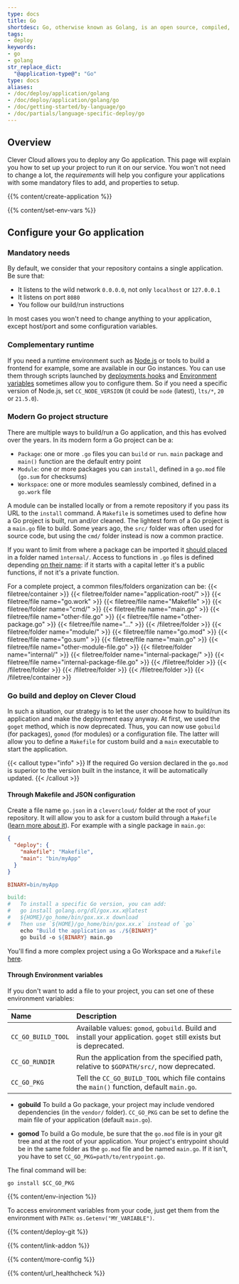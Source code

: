 ```yaml
---
type: docs
title: Go
shortdesc: Go, otherwise known as Golang, is an open source, compiled, garbage-collected, concurrent system programming language.
tags:
- deploy
keywords:
- go
- golang
str_replace_dict:
  "@application-type@": "Go"
type: docs
aliases:
- /doc/deploy/application/golang
- /doc/deploy/application/golang/go
- /doc/getting-started/by-language/go
- /doc/partials/language-specific-deploy/go
---
```


## Overview

Clever Cloud allows you to deploy any Go application. This page will explain you how to set up your project to run it on our service. You won't not need to change a lot, the *requirements* will help you configure your applications with some mandatory files to add, and properties to setup.

{{% content/create-application %}}

{{% content/set-env-vars %}}

## Configure your Go application

### Mandatory needs

By default, we consider that your repository contains a single application. Be sure that:
* It listens to the wild network `0.0.0.0`, not only `localhost` or `127.0.0.1`
* It listens on port `8080`
* You follow our build/run instructions

In most cases you won't need to change anything to your application, except host/port and some configuration variables.

### Complementary runtime

If you need a runtime environment such as [Node.js](/doc/applications/javascript/nodejs/) or tools to build a frontend for example, some are available in our Go instances. You can use them through scripts launched by [deployments hooks](/doc/develop/build-hooks/) and [Environment variables](/doc/reference/reference-environment-variables/) sometimes allow you to configure them. So if you need a specific version of Node.js, set `CC_NODE_VERSION` (it could be `node` (latest), `lts/*`, `20` or `21.5.0`).

### Modern Go project structure

There are multiple ways to build/run a Go application, and this has evolved over the years. In its modern form a Go project can be a:
- `Package`: one or more `.go` files you can `build` or `run`. `main` package and `main()` function are the default entry point
- `Module`: one or more packages you can `install`, defined in a `go.mod` file (`go.sum` for checksums)
- `Workspace`: one or more modules seamlessly combined, defined in a `go.work` file

A module can be installed locally or from a remote repository if you pass its URL to the `install` command. A `Makefile` is sometimes used to define how a Go project is built, run and/or cleaned. The lightest form of a Go project is a `main.go` file to build. Some years ago, the `src/` folder was often used for source code, but using the `cmd/` folder instead is now a common practice.

If you want to limit from where a package can be imported it [should placed](https://docs.google.com/document/d/1e8kOo3r51b2BWtTs_1uADIA5djfXhPT36s6eHVRIvaU/edit) in a folder named `ìnternal/`. Access to functions in `.go` files is defined depending [on their name](https://go.dev/tour/basics/3): if it starts with a capital letter it's a public functions, if not it's a private function.

For a complete project, a common files/folders organization can be:
{{< filetree/container >}}
  {{< filetree/folder name="application-root/" >}}
    {{< filetree/file name="go.work" >}}
    {{< filetree/file name="Makefile" >}}
    {{< filetree/folder name="cmd/" >}}
      {{< filetree/file name="main.go" >}}
      {{< filetree/file name="other-file.go" >}}
      {{< filetree/file name="other-package.go" >}}
      {{< filetree/file name="…" >}}
    {{< /filetree/folder >}}
        {{< filetree/folder name="module/" >}}
          {{< filetree/file name="go.mod" >}}
          {{< filetree/file name="go.sum" >}}
          {{< filetree/file name="main.go" >}}
          {{< filetree/file name="other-module-file.go" >}}
            {{< filetree/folder name="internal/" >}}
              {{< filetree/folder name="internal-package/" >}}
                {{< filetree/file name="internal-package-file.go" >}}
              {{< /filetree/folder >}}
            {{< /filetree/folder >}}
      {{< /filetree/folder >}}
  {{< /filetree/folder >}}
{{< /filetree/container >}}

### Go build and deploy on Clever Cloud

In such a situation, our strategy is to let the user choose how to build/run its application and make the deployment easy anyway. At first, we used the `goget` method, which is now deprecated. Thus, you can now use `gobuild` (for packages), `gomod` (for modules) or a configuration file. The latter will allow you to define a `Makefile` for custom build and a `main` executable to start the application.

{{< callout type="info" >}}
  If the required Go version declared in the `go.mod` is superior to the version built in the instance, it will be automatically updated.
{{< /callout >}}

#### Through Makefile and JSON configuration

Create a file name `go.json` in a `clevercloud/` folder at the root of your repository. It will allow you to ask for a custom build through a `Makefile` ([learn more about it](https://en.wikipedia.org/wiki/Make_(software)#Makefiles)). For example with a single package in `main.go`:

```json {filename="clevercloud/go.json"}
{
  "deploy": {
    "makefile": "Makefile",
    "main": "bin/myApp"
  }
}
```

```Makefile {filename="Makefile"}
BINARY=bin/myApp

build:
#	To install a specific Go version, you can add:
#	go install golang.org/dl/gox.xx.x@latest
#	${HOME}/go_home/bin/gox.xx.x download
#	Then use `${HOME}/go_home/bin/gox.xx.x` instead of `go`
	echo "Build the application as ./${BINARY}"
	go build -o ${BINARY} main.go
```

You'll find a more complex project using a Go Workspace and a `Makefile` [here](https://github.com/CleverCloud/go-workspaces).

#### Through Environment variables

If you don't want to add a file to your project, you can set one of these environment variables:

| Name | Description |
| :------- | :---- |
| `CC_GO_BUILD_TOOL` | Available values: `gomod`, `gobuild`. Build and install your application. `goget` still exists but is deprecated. |
| `CC_GO_RUNDIR` | Run the application from the specified path, relative to `$GOPATH/src/`, now deprecated. |
| `CC_GO_PKG` | Tell the `CC_GO_BUILD_TOOL` which file contains the `main()` function, default `main.go`. |

- **gobuild**
To build a Go package, your project may include vendored dependencies (in the `vendor/` folder). `CC_GO_PKG` can be set to define the main file of your application (default `main.go`).

- **gomod**
To build a Go module, be sure that the `go.mod` file is in your git tree and at the root of your application. Your project's entrypoint should be in the same folder as the `go.mod` file and be named `main.go`. If it isn't, you have to set `CC_GO_PKG=path/to/entrypoint.go`.

The final command will be:

```
go install $CC_GO_PKG
```
 {{% content/env-injection %}}

To access environment variables from your code, just get them from the environment with `PATH`: `os.Getenv("MY_VARIABLE")`.

{{% content/deploy-git %}}

{{% content/link-addon %}}

{{% content/more-config %}}

{{% content/url_healthcheck %}}
